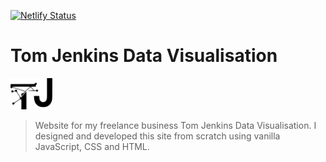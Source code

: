 [![Netlify Status](https://api.netlify.com/api/v1/badges/9d193b4d-77d9-46dd-8114-17f215d5872c/deploy-status)](https://tjdatavisualisation.netlify.app/)

# Tom Jenkins Data Visualisation

<img src="images/logo-dark.svg" alt="TJ Data Visualisation logo" height="50" /><br/>

> Website for my freelance business Tom Jenkins Data Visualisation. I designed and developed this site from scratch using vanilla JavaScript, CSS and HTML.    


</div>
